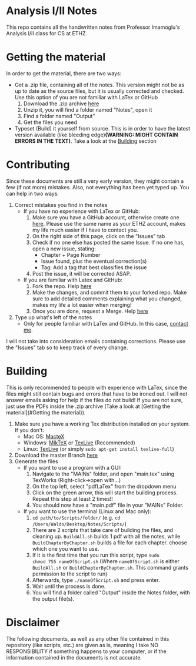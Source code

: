Analysis I/II Notes
===================
This repo contains all the handwritten notes from Professor Imamoglu's Analysis I/II class for CS at ETHZ. 

<a name="Getting the material"></a>
Getting the material
====================

In order to get the material, there are two ways:

* Get a .zip file, containing all of the notes. This version might not be as up to date as the source files, but it is usually corrected and checked. Use this option of you are not familiar with LaTex or GitHub
  1. Download the .zip archive [here](https://github.com/pennatil/Analysis-Notes/archive/master.zip)
  2. Unzip it, you will find a folder named "Notes", open it
  3. Find a folder named "Output"
  4. Get the files you need
* Typeset (Build) it yourself from source. This is in order to have the latest version available (like bleeding edge)**(WARNING: MIGHT CONTAIN ERRORS IN THE TEXT)**. Take a look at the [Building](#Building) section

<a name="Contributing"></a>
Contributing
============

Since these documents are still a very early version, they might contain a few (if not more) mistakes. Also, not everything has been yet typed up. You can help in two ways: 

1. Correct mistakes you find in the notes
    * If you have no experience with LaTex or GitHub:
    	1. Make sure you have a GitHub account, otherwise create one [here](https://github.com/join). Please use the same name as your ETHZ account, makes my life much easier if I have to contact you.
		2. On the right side of this page, click on the "Issues" tab
		3. Check if no one else has posted the same Issue. If no one has, open a new issue, stating:
	 		 * Chapter + Page Number
	 		 * Issue found, plus the eventual correction(s)
	 		 * Tag: Add a tag that best classifies the issue
		4. Post the issue, it will be corrected ASAP.
	* If you are familiar with Latex and GitHub:
		1. Fork the repo. Help [here](https://help.github.com/articles/fork-a-repo)
		2. Make the changes, and commit them to your forked repo. Make sure to add detailed comments explaining what you changed, makes my life a lot easier when merging!
		3. Once you are done, request a Merge. Help [here](https://help.github.com/articles/using-pull-requests)
2. Type up what's left of the notes
	* Only for people familiar with LaTex and GitHub. In this case, <a href="mailto:pennatil@student.ethz.ch?subject=I%20want%20to%20help!">contact me</a>.

I will not take into consideration emails containing corrections. Please use the "Issues" tab so to keep track of every change.

<a name="Building"></a>
Building
========
This is only recommended to people with experience with LaTex, since the files might still contain bugs and errors that have to be ironed out. I will not answer emails asking for help if the files do not build! If you are not sure, just use the PDFs inside the .zip archive (Take a look at [Getting the material](#Getting the material)).

1. Make sure you have a working Tex distribution installed on your system. If you don't:
	* Mac OS: [MacteX](http://tug.org/mactex/)
    * Windows: [MikTeX](http://miktex.org/download) or [TexLive](https://www.tug.org/texlive/acquire-netinstall.html) (Recommended)
    * Linux: [TexLive](https://www.tug.org/texlive/quickinstall.html) (or simply <code>sudo apt-get install texlive-full</code>)
2. Download the master Branch [here](https://github.com/pennatil/Analysis-Notes/archive/master.zip)
3. Generate the files
	* If you want to use a program with a GUI:
	  1. Navigate to the "MAINs" folder, and open "main.tex" using TexWorks (Right-click->open with...)
	  2. On the top left, select "pdfLaTex" from the dropdown menu
	  3. Click on the green arrow, this will start the building process. Repeat this step at least 2 times!!
	  4. You should now have a "main.pdf" file in your "MAINs" Folder.
    * If you want to use the terminal (Linux and Mac only):
	    1. <code>cd path/to/Scripts/folder/</code> (e.g. <code>cd /Users/Waldo/Desktop/Notes/Scripts/</code>)
   	    2. There are 2 scripts that take care of building the files, and cleaning up. <code>BuildAll.sh</code> builds 1 pdf with all the notes, while <code>BuildChapterByChapter.sh</code> builds a file for each chapter. choose which one you want to use.
		3. If it is the first time that you run this script, type <code>sudo chmod 755 nameOfScript.sh</code> (Where <code>nameOfScript.sh</code> is either <code>BuildAll.sh</code> or <code>BuildChapterByChapter.sh</code>. This command grants permission to the script to run)
		4. Afterwards, type <code>./nameOfScript.sh</code> and press enter.
		5. Wait until the process is done.
		6. You will find a folder called "Output" inside the Notes folder, with the output file(s).
		
Disclaimer
==========
The following documents, as well as any other file contained in this repository (like scripts, etc.) are given as is, meaning I take NO RESPONSIBILITY if something happens to your computer, or if the information contained in the documents is not accurate. 

